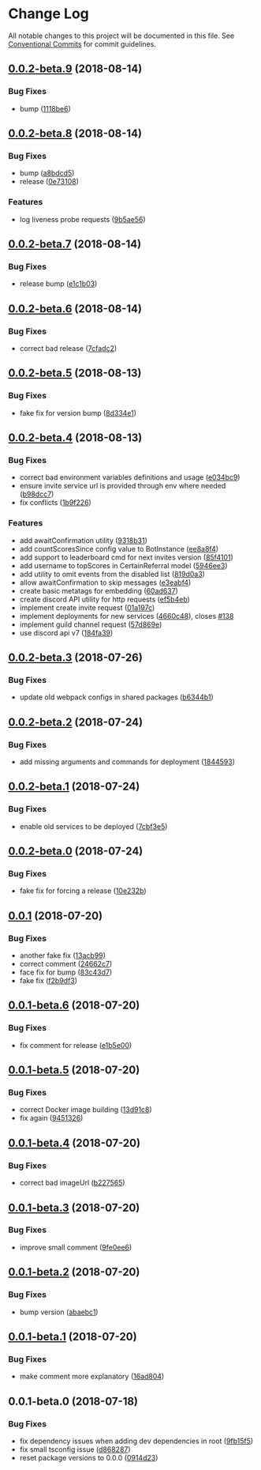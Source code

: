 # Change Log

All notable changes to this project will be documented in this file.
See [Conventional Commits](https://conventionalcommits.org) for commit guidelines.

<a name="0.0.2-beta.9"></a>
## [0.0.2-beta.9](https://github.com/overmindbots/shared-utils/compare/@overmindbots/shared-utils@0.0.2-beta.8...@overmindbots/shared-utils@0.0.2-beta.9) (2018-08-14)


### Bug Fixes

* bump ([1118be6](https://github.com/overmindbots/shared-utils/commit/1118be6))




<a name="0.0.2-beta.8"></a>
## [0.0.2-beta.8](https://github.com/overmindbots/shared-utils/compare/@overmindbots/shared-utils@0.0.2-beta.7...@overmindbots/shared-utils@0.0.2-beta.8) (2018-08-14)


### Bug Fixes

* bump ([a8bdcd5](https://github.com/overmindbots/shared-utils/commit/a8bdcd5))
* release ([0e73108](https://github.com/overmindbots/shared-utils/commit/0e73108))


### Features

* log liveness probe requests ([9b5ae56](https://github.com/overmindbots/shared-utils/commit/9b5ae56))




<a name="0.0.2-beta.7"></a>
## [0.0.2-beta.7](https://github.com/overmindbots/shared-utils/compare/@overmindbots/shared-utils@0.0.2-beta.6...@overmindbots/shared-utils@0.0.2-beta.7) (2018-08-14)


### Bug Fixes

* release bump ([e1c1b03](https://github.com/overmindbots/shared-utils/commit/e1c1b03))




<a name="0.0.2-beta.6"></a>
## [0.0.2-beta.6](https://github.com/overmindbots/shared-utils/compare/@overmindbots/shared-utils@0.0.2-beta.5...@overmindbots/shared-utils@0.0.2-beta.6) (2018-08-14)


### Bug Fixes

* correct bad release ([7cfadc2](https://github.com/overmindbots/shared-utils/commit/7cfadc2))




<a name="0.0.2-beta.5"></a>
## [0.0.2-beta.5](https://github.com/overmindbots/shared-utils/compare/@overmindbots/shared-utils@0.0.2-beta.4...@overmindbots/shared-utils@0.0.2-beta.5) (2018-08-13)


### Bug Fixes

* fake fix for version bump ([8d334e1](https://github.com/overmindbots/shared-utils/commit/8d334e1))




<a name="0.0.2-beta.4"></a>
## [0.0.2-beta.4](https://github.com/overmindbots/shared-utils/compare/@overmindbots/shared-utils@0.0.2-beta.3...@overmindbots/shared-utils@0.0.2-beta.4) (2018-08-13)


### Bug Fixes

* correct bad environment variables definitions and usage ([e034bc9](https://github.com/overmindbots/shared-utils/commit/e034bc9))
* ensure invite service url is provided through env where needed ([b98dcc7](https://github.com/overmindbots/shared-utils/commit/b98dcc7))
* fix conflicts ([1b9f226](https://github.com/overmindbots/shared-utils/commit/1b9f226))


### Features

* add awaitConfirmation utility ([9318b31](https://github.com/overmindbots/shared-utils/commit/9318b31))
* add countScoresSince config value to BotInstance ([ee8a8f4](https://github.com/overmindbots/shared-utils/commit/ee8a8f4))
* add support to leaderboard cmd for next invites version ([85f4101](https://github.com/overmindbots/shared-utils/commit/85f4101))
* add username to topScores in CertainReferral model ([5946ee3](https://github.com/overmindbots/shared-utils/commit/5946ee3))
* add utility to omit events from the disabled list ([819d0a3](https://github.com/overmindbots/shared-utils/commit/819d0a3))
* allow awaitConfirmation to skip messages ([e3eabf4](https://github.com/overmindbots/shared-utils/commit/e3eabf4))
* create basic metatags for embedding ([60ad637](https://github.com/overmindbots/shared-utils/commit/60ad637))
* create discord API utility for http requests ([ef5b4eb](https://github.com/overmindbots/shared-utils/commit/ef5b4eb))
* implement create invite request ([01a197c](https://github.com/overmindbots/shared-utils/commit/01a197c))
* implement deployments for new services ([4660c48](https://github.com/overmindbots/shared-utils/commit/4660c48)), closes [#138](https://github.com/overmindbots/shared-utils/issues/138)
* implement guild channel request ([57d869e](https://github.com/overmindbots/shared-utils/commit/57d869e))
* use discord api v7 ([184fa39](https://github.com/overmindbots/shared-utils/commit/184fa39))





<a name="0.0.2-beta.3"></a>
## [0.0.2-beta.3](https://github.com/overmindbots/shared-utils/compare/@overmindbots/shared-utils@0.0.2-beta.2...@overmindbots/shared-utils@0.0.2-beta.3) (2018-07-26)


### Bug Fixes

* update old webpack configs in shared packages ([b6344b1](https://github.com/overmindbots/shared-utils/commit/b6344b1))




<a name="0.0.2-beta.2"></a>
## [0.0.2-beta.2](https://github.com/overmindbots/shared-utils/compare/@overmindbots/shared-utils@0.0.2-beta.1...@overmindbots/shared-utils@0.0.2-beta.2) (2018-07-24)


### Bug Fixes

* add missing arguments and commands for deployment ([1844593](https://github.com/overmindbots/shared-utils/commit/1844593))




<a name="0.0.2-beta.1"></a>
## [0.0.2-beta.1](https://github.com/overmindbots/shared-utils/compare/@overmindbots/shared-utils@0.0.2-beta.0...@overmindbots/shared-utils@0.0.2-beta.1) (2018-07-24)


### Bug Fixes

* enable old services to be deployed ([7cbf3e5](https://github.com/overmindbots/shared-utils/commit/7cbf3e5))




<a name="0.0.2-beta.0"></a>
## [0.0.2-beta.0](https://github.com/overmindbots/shared-utils/compare/@overmindbots/shared-utils@0.0.1...@overmindbots/shared-utils@0.0.2-beta.0) (2018-07-24)


### Bug Fixes

* fake fix for forcing a release ([10e232b](https://github.com/overmindbots/shared-utils/commit/10e232b))




<a name="0.0.1"></a>
## [0.0.1](https://github.com/overmindbots/shared-utils/compare/@overmindbots/shared-utils@0.0.1-beta.6...@overmindbots/shared-utils@0.0.1) (2018-07-20)


### Bug Fixes

* another fake fix ([13acb99](https://github.com/overmindbots/shared-utils/commit/13acb99))
* correct comment ([24662c7](https://github.com/overmindbots/shared-utils/commit/24662c7))
* face fix for bump ([83c43d7](https://github.com/overmindbots/shared-utils/commit/83c43d7))
* fake fix ([f2b9df3](https://github.com/overmindbots/shared-utils/commit/f2b9df3))




<a name="0.0.1-beta.6"></a>
## [0.0.1-beta.6](https://github.com/overmindbots/shared-utils/compare/@overmindbots/shared-utils@0.0.1-beta.5...@overmindbots/shared-utils@0.0.1-beta.6) (2018-07-20)


### Bug Fixes

* fix comment for release ([e1b5e00](https://github.com/overmindbots/shared-utils/commit/e1b5e00))




<a name="0.0.1-beta.5"></a>
## [0.0.1-beta.5](https://github.com/overmindbots/shared-utils/compare/@overmindbots/shared-utils@0.0.1-beta.4...@overmindbots/shared-utils@0.0.1-beta.5) (2018-07-20)


### Bug Fixes

* correct Docker image building ([13d91c8](https://github.com/overmindbots/shared-utils/commit/13d91c8))
* fix again ([9451326](https://github.com/overmindbots/shared-utils/commit/9451326))




<a name="0.0.1-beta.4"></a>
## [0.0.1-beta.4](https://github.com/overmindbots/shared-utils/compare/@overmindbots/shared-utils@0.0.1-beta.3...@overmindbots/shared-utils@0.0.1-beta.4) (2018-07-20)


### Bug Fixes

* correct bad imageUrl ([b227565](https://github.com/overmindbots/shared-utils/commit/b227565))




<a name="0.0.1-beta.3"></a>
## [0.0.1-beta.3](https://github.com/overmindbots/shared-utils/compare/@overmindbots/shared-utils@0.0.1-beta.2...@overmindbots/shared-utils@0.0.1-beta.3) (2018-07-20)


### Bug Fixes

* improve small comment ([9fe0ee6](https://github.com/overmindbots/shared-utils/commit/9fe0ee6))




<a name="0.0.1-beta.2"></a>
## [0.0.1-beta.2](https://github.com/overmindbots/shared-utils/compare/@overmindbots/shared-utils@0.0.1-beta.1...@overmindbots/shared-utils@0.0.1-beta.2) (2018-07-20)


### Bug Fixes

* bump version ([abaebc1](https://github.com/overmindbots/shared-utils/commit/abaebc1))




<a name="0.0.1-beta.1"></a>
## [0.0.1-beta.1](https://github.com/overmindbots/shared-utils/compare/@overmindbots/shared-utils@0.0.1-beta.0...@overmindbots/shared-utils@0.0.1-beta.1) (2018-07-20)


### Bug Fixes

* make comment more explanatory ([16ad804](https://github.com/overmindbots/shared-utils/commit/16ad804))




<a name="0.0.1-beta.0"></a>
## 0.0.1-beta.0 (2018-07-18)


### Bug Fixes

* fix dependency issues when adding dev dependencies in root ([9fb15f5](https://github.com/overmindbots/shared-utils/commit/9fb15f5))
* fix small tsconfig issue ([d868287](https://github.com/overmindbots/shared-utils/commit/d868287))
* reset package versions to 0.0.0 ([0914d23](https://github.com/overmindbots/shared-utils/commit/0914d23))
